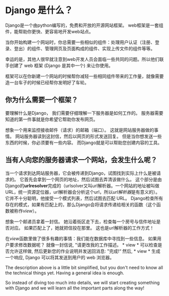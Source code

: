 # Django 是什么？

Django是一个由python编写的，免费和开放的开源网站框架。 web框架是一套组件，能帮助你更快、更容易地开发web站点。

当你开始构建一个网站时，你总需要一些相似的组件：处理用户认证（注册、登录、登出）的组件、管理网页及页面构成的组件、实现上传文件的组件等等。

幸运的是，其他人很早就注意到web开发人员会面临一些共同的问题。所以他们联手创建了 web 框架 (Django 是其中一个) 来让你使用。

框架可以在你新建一个网站的时候帮你减轻一些相同组件带来的工作量，就像需要造一台车子的时候已经帮你发明好了车轮。

## 你为什么需要一个框架？

要理解什么是Django， 我们需要仔细理解一下服务器是如何工作的。 服务器需要知道的第一件事就是你希望它帮助你发布网页。

想象一个用来监控接收邮件（请求）的邮箱（端口）。 这就是网站服务器做的事情。 网站服务器读到这封信，然后以网页的形式发送回复。 但是当你想发送一些东西的时候，你必须要有一些内容。 而Django就是可以帮助您创建内容的工具。

## 当有人向您的服务器请求一个网站，会发生什么呢？

当一个请求到达网站服务器，它会被传递到Django，试图找到实际上什么是被请求的。 它首先会拿到一个网页的地址，然后试图去弄清该做什么。 这个部分是由Django的**urlresolver**完成的（urlsolver又叫url解析器。一个网站的地址被叫做URL，统一资源定位器，url解析器会分析这个url，所以*url解析器*是有意义的）。 它并不十分聪明，他接受一个模式列表，然后试图去匹配 URL。 Django检查所有存在的模式，如果有匹配上的，那么Django会将请求传递给相关的函数（这个函数被称作*view*）。

想象一个邮递员拿着一封信。 她沿着街区走下去，检查每一个房号与信件地址是否对应。 如果匹配上了，她就把信投在那里。 这也是url解析器的工作方式！

在*view*函数里做了很多有趣的事情：我们能在数据库中寻找到一些信息。 如果用户要求修改数据呢？ 就像一封信说, "请更改我的工作描述。 * view * 可以检查是否允许这样做, 然后更新您的作业说明并发送回消息: "完成!“ 然后, * view * 生成一个响应, Django 可以将其发送到用户的 web 浏览器。

The description above is a little bit simplified, but you don't need to know all the technical things yet. Having a general idea is enough.

So instead of diving too much into details, we will start creating something with Django and we will learn all the important parts along the way!